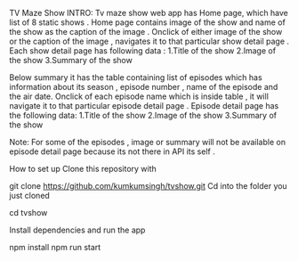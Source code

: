 TV Maze Show
INTRO:
Tv maze show web app has Home page, which have list of 8 static shows . Home page contains image of the show and name of the show as the caption of the image . Onclick of either image of the show or the caption of the image , navigates it to that particular show detail page . 
Each show detail page has following data :
1.Title of the show 
2.Image of the show
3.Summary of the show 

Below summary it has the table containing list of episodes which has information about its season , episode number , name of the episode and the air date.
Onclick of each episode name which is inside table , it will navigate it to that particular episode detail page . 
Episode detail page has the following data:
1.Title of the show 
2.Image of the show
3.Summary of the show 

Note:
For some of the episodes , image or summary will not be available on episode detail page because its not there in API its self .

How to set up
Clone this repository with

git clone https://github.com/kumkumsingh/tvshow.git
Cd into the folder you just cloned

cd tvshow

Install dependencies and run the app

npm install
npm run start

